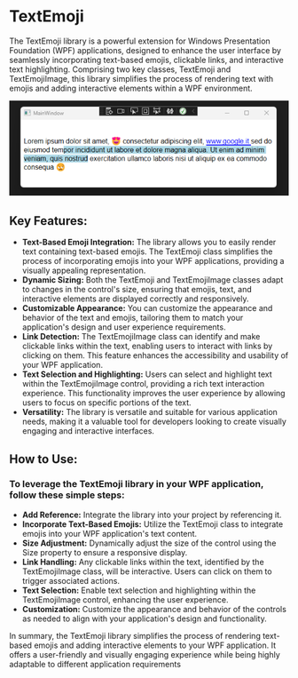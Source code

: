 # TextEmoji
The TextEmoji library is a powerful extension for Windows Presentation Foundation (WPF) applications, 
designed to enhance the user interface by seamlessly incorporating text-based emojis, clickable links, 
and interactive text highlighting. Comprising two key classes, TextEmoji and TextEmojiImage, 
this library simplifies the process of rendering text with emojis and adding interactive elements within a WPF environment.

![Example from demo app](https://github.com/DanieleCarrozzino/text-block-wpf/blob/master/Resources/screen.png)

## Key Features:

- __Text-Based Emoji Integration:__ The library allows you to easily render text containing text-based emojis. The TextEmoji class simplifies the process of incorporating emojis into your WPF applications, providing a visually appealing representation.
- __Dynamic Sizing:__ Both the TextEmoji and TextEmojiImage classes adapt to changes in the control's size, ensuring that emojis, text, and interactive elements are displayed correctly and responsively.
- __Customizable Appearance:__ You can customize the appearance and behavior of the text and emojis, tailoring them to match your application's design and user experience requirements.
- __Link Detection:__ The TextEmojiImage class can identify and make clickable links within the text, enabling users to interact with links by clicking on them. This feature enhances the accessibility and usability of your WPF application.
- __Text Selection and Highlighting:__ Users can select and highlight text within the TextEmojiImage control, providing a rich text interaction experience. This functionality improves the user experience by allowing users to focus on specific portions of the text.
- __Versatility:__ The library is versatile and suitable for various application needs, making it a valuable tool for developers looking to create visually engaging and interactive interfaces.

## How to Use:
### To leverage the TextEmoji library in your WPF application, follow these simple steps:

- __Add Reference:__ Integrate the library into your project by referencing it.
- __Incorporate Text-Based Emojis:__ Utilize the TextEmoji class to integrate emojis into your WPF application's text content.
- __Size Adjustment:__ Dynamically adjust the size of the control using the Size property to ensure a responsive display.
- __Link Handling:__ Any clickable links within the text, identified by the TextEmojiImage class, will be interactive. Users can click on them to trigger associated actions.
- __Text Selection:__ Enable text selection and highlighting within the TextEmojiImage control, enhancing the user experience.
- __Customization:__ Customize the appearance and behavior of the controls as needed to align with your application's design and functionality.

In summary, the TextEmoji library simplifies the process of rendering text-based emojis and adding interactive elements to your WPF application. 
It offers a user-friendly and visually engaging experience while being highly adaptable to different application requirements
